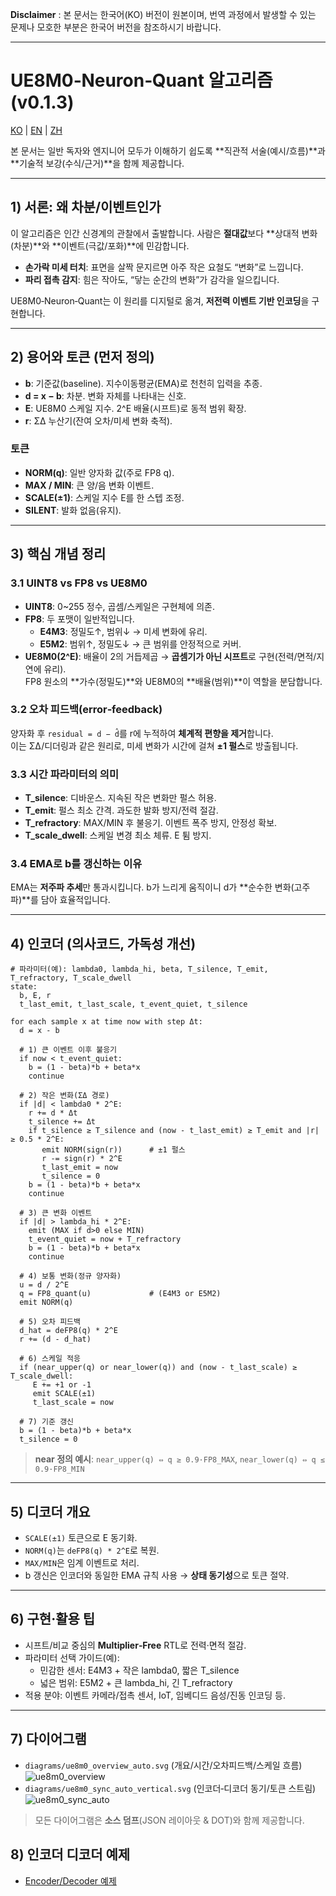 **Disclaimer** : 본 문서는 한국어(KO) 버전이 원본이며, 번역 과정에서 발생할 수 있는 문제나 모호한 부분은 한국어 버전을 참조하시기 바랍니다.

---


# UE8M0‑Neuron‑Quant 알고리즘 (v0.1.3)


[KO](algorithm_full_ko.md) | [EN](algorithm_full_en.md) | [ZH](algorithm_full_zh.md)



본 문서는 일반 독자와 엔지니어 모두가 이해하기 쉽도록 **직관적 서술(예시/흐름)**과 **기술적 보강(수식/근거)**을 함께 제공합니다.

---
## 1) 서론: 왜 차분/이벤트인가
이 알고리즘은 인간 신경계의 관찰에서 출발합니다. 사람은 **절대값**보다 **상대적 변화(차분)**와 **이벤트(극값/포화)**에 민감합니다.  
- **손가락 미세 터치**: 표면을 살짝 문지르면 아주 작은 요철도 “변화”로 느낍니다.  
- **파리 접촉 감지**: 힘은 작아도, “닿는 순간의 변화”가 감각을 일으킵니다.

UE8M0‑Neuron‑Quant는 이 원리를 디지털로 옮겨, **저전력 이벤트 기반 인코딩**을 구현합니다.

---
## 2) 용어와 토큰 (먼저 정의)
- **b**: 기준값(baseline). 지수이동평균(EMA)로 천천히 입력을 추종.  
- **d = x − b**: 차분. 변화 자체를 나타내는 신호.  
- **E**: UE8M0 스케일 지수. 2^E 배율(시프트)로 동적 범위 확장.  
- **r**: ΣΔ 누산기(잔여 오차/미세 변화 축적).

### 토큰
- **NORM(q)**: 일반 양자화 값(주로 FP8 q).  
- **MAX / MIN**: 큰 양/음 변화 이벤트.  
- **SCALE(±1)**: 스케일 지수 E를 한 스텝 조정.  
- **SILENT**: 발화 없음(유지).

---
## 3) 핵심 개념 정리
### 3.1 UINT8 vs FP8 vs UE8M0
- **UINT8**: 0~255 정수, 곱셈/스케일은 구현체에 의존.  
- **FP8**: 두 포맷이 일반적입니다.  
  - **E4M3**: 정밀도↑, 범위↓ → 미세 변화에 유리.  
  - **E5M2**: 범위↑, 정밀도↓ → 큰 범위를 안정적으로 커버.  
- **UE8M0(2^E)**: 배율이 2의 거듭제곱 → **곱셈기가 아닌 시프트**로 구현(전력/면적/지연에 유리).  
  FP8 원소의 **가수(정밀도)**와 UE8M0의 **배율(범위)**이 역할을 분담합니다.

### 3.2 오차 피드백(error‑feedback)
양자화 후 `residual = d − d̂`를 r에 누적하여 **체계적 편향을 제거**합니다.  
이는 ΣΔ/디더링과 같은 원리로, 미세 변화가 시간에 걸쳐 **±1 펄스**로 방출됩니다.

### 3.3 시간 파라미터의 의미
- **T_silence**: 디바운스. 지속된 작은 변화만 펄스 허용.  
- **T_emit**: 펄스 최소 간격. 과도한 발화 방지/전력 절감.  
- **T_refractory**: MAX/MIN 후 불응기. 이벤트 폭주 방지, 안정성 확보.  
- **T_scale_dwell**: 스케일 변경 최소 체류. E 튐 방지.

### 3.4 EMA로 b를 갱신하는 이유
EMA는 **저주파 추세**만 통과시킵니다. b가 느리게 움직이니 d가 **순수한 변화(고주파)**를 담아 효율적입니다.

---
## 4) 인코더 (의사코드, 가독성 개선)

```pseudo
# 파라미터(예): lambda0, lambda_hi, beta, T_silence, T_emit, T_refractory, T_scale_dwell
state:
  b, E, r
  t_last_emit, t_last_scale, t_event_quiet, t_silence

for each sample x at time now with step Δt:
  d = x - b

  # 1) 큰 이벤트 이후 불응기
  if now < t_event_quiet:
    b = (1 - beta)*b + beta*x
    continue

  # 2) 작은 변화(ΣΔ 경로)
  if |d| < lambda0 * 2^E:
    r += d * Δt
    t_silence += Δt
    if t_silence ≥ T_silence and (now - t_last_emit) ≥ T_emit and |r| ≥ 0.5 * 2^E:
       emit NORM(sign(r))      # ±1 펄스
       r -= sign(r) * 2^E
       t_last_emit = now
       t_silence = 0
    b = (1 - beta)*b + beta*x
    continue

  # 3) 큰 변화 이벤트
  if |d| > lambda_hi * 2^E:
    emit (MAX if d>0 else MIN)
    t_event_quiet = now + T_refractory
    b = (1 - beta)*b + beta*x
    continue

  # 4) 보통 변화(정규 양자화)
  u = d / 2^E
  q = FP8_quant(u)             # (E4M3 or E5M2)
  emit NORM(q)

  # 5) 오차 피드백
  d_hat = deFP8(q) * 2^E
  r += (d - d_hat)

  # 6) 스케일 적응
  if (near_upper(q) or near_lower(q)) and (now - t_last_scale) ≥ T_scale_dwell:
     E += +1 or -1
     emit SCALE(±1)
     t_last_scale = now

  # 7) 기준 갱신
  b = (1 - beta)*b + beta*x
  t_silence = 0
```

> **near 정의 예시**: `near_upper(q) ⇔ q ≥ 0.9·FP8_MAX`, `near_lower(q) ⇔ q ≤ 0.9·FP8_MIN`

---
## 5) 디코더 개요
- `SCALE(±1)` 토큰으로 E 동기화.  
- `NORM(q)`는 `deFP8(q) * 2^E`로 복원.  
- `MAX/MIN`은 임계 이벤트로 처리.  
- b 갱신은 인코더와 동일한 EMA 규칙 사용 → **상태 동기성**으로 토큰 절약.

---
## 6) 구현·활용 팁
- 시프트/비교 중심의 **Multiplier‑Free** RTL로 전력·면적 절감.  
- 파라미터 선택 가이드(예):  
  - 민감한 센서: E4M3 + 작은 lambda0, 짧은 T_silence  
  - 넓은 범위: E5M2 + 큰 lambda_hi, 긴 T_refractory  
- 적용 분야: 이벤트 카메라/접촉 센서, IoT, 임베디드 음성/진동 인코딩 등.

---
## 7) 다이어그램
- `diagrams/ue8m0_overview_auto.svg` (개요/시간/오차피드백/스케일 흐름)  
   ![ue8m0_overview](diagrams/ue8m0_overview_auto.svg) 
- `diagrams/ue8m0_sync_auto_vertical.svg` (인코더‑디코더 동기/토큰 스트림)
   ![ue8m0_sync_auto](diagrams/ue8m0_sync_auto_vertical.svg)

> 모든 다이어그램은 **소스 덤프**(JSON 레이아웃 & DOT)와 함께 제공합니다.

## 8) 인코더 디코더 예제
- [Encoder/Decoder 예제](encdec_example.md)
